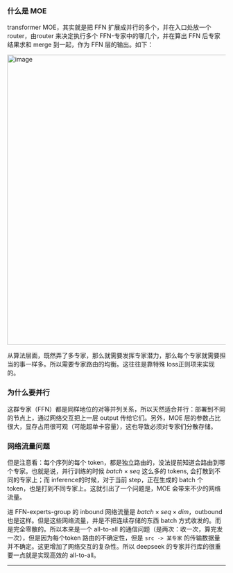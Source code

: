 ### 什么是 MOE

transformer MOE，其实就是把 FFN 扩展成并行的多个，并在入口处放一个 router，由router 来决定执行多个 FFN-专家中的哪几个，并在算出 FFN 后专家结果求和 merge 到一起，作为 FFN 层的输出。如下：

<img width="1200" height="670" alt="image" src="https://github.com/user-attachments/assets/bf199922-c3bd-421c-9672-d22404822f51" />

从算法层面，既然弄了多专家，那么就需要发挥专家潜力，那么每个专家就需要担当的事一样多。所以需要专家路由的均衡。这往往是靠特殊 loss正则项来实现的。 

### 为什么要并行

这群专家（FFN）都是同样地位的对等并列关系，所以天然适合并行：部署到不同的节点上，通过网络交互把上一层 output 传给它们。另外，MOE 层的参数占比很大，显存占用很可观（可能超单卡容量），这也导致必须对专家们分散存储。

### 网络流量问题

但是注意看：每个序列的每个 token，都是独立路由的，没法提前知道会路由到哪个专家。也就是说，并行训练的时候 $batch \times seq$ 这么多的 tokens, 会打散到不同的专家上；而 inference的时候，对于当前 step，正在生成的 batch 个 token，也是打到不同专家上。这就引出了一个问题是，MOE 会带来不少的网络流量。

进 FFN-experts-group 的 inbound 网络流量是 $batch \times seq \times dim$，outbound 也是这样。但是这些网络流量，并是不把连续存储的东西 batch 方式收发的。而是完全零散的。所以本来是一个 all-to-all 的通信问题（是两次：收一次，算完发一次），但是因为每个token  路由的不确定性，但是 `src -> 某专家` 的传输数据量并不确定。这更增加了网络交互的复杂性。所以 deepseek 的专家并行库的很重要一点就是实现高效的 all-to-all。

----



